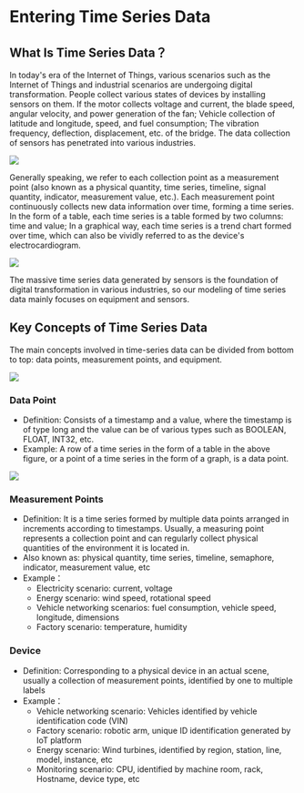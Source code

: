 <!--

    Licensed to the Apache Software Foundation (ASF) under one
    or more contributor license agreements.  See the NOTICE file
    distributed with this work for additional information
    regarding copyright ownership.  The ASF licenses this file
    to you under the Apache License, Version 2.0 (the
    "License"); you may not use this file except in compliance
    with the License.  You may obtain a copy of the License at
    
        http://www.apache.org/licenses/LICENSE-2.0
    
    Unless required by applicable law or agreed to in writing,
    software distributed under the License is distributed on an
    "AS IS" BASIS, WITHOUT WARRANTIES OR CONDITIONS OF ANY
    KIND, either express or implied.  See the License for the
    specific language governing permissions and limitations
    under the License.

-->
# Entering Time Series Data

## What Is Time Series Data？

In today's era of the Internet of Things, various scenarios such as the Internet of Things and industrial scenarios are undergoing digital transformation. People collect various states of devices by installing sensors on them. If the motor collects voltage and current, the blade speed, angular velocity, and power generation of the fan; Vehicle collection of latitude and longitude, speed, and fuel consumption; The vibration frequency, deflection, displacement, etc. of the bridge. The data collection of sensors has penetrated into various industries.

![](https://alioss.timecho.com/docs/img/20240505154735.png)

Generally speaking, we refer to each collection point as a measurement point (also known as a physical quantity, time series, timeline, signal quantity, indicator, measurement value, etc.). Each measurement point continuously collects new data information over time, forming a time series. In the form of a table, each time series is a table formed by two columns: time and value; In a graphical way, each time series is a trend chart formed over time, which can also be vividly referred to as the device's electrocardiogram.

![](https://alioss.timecho.com/docs/img/20240505154843.png)

The massive time series data generated by sensors is the foundation of digital transformation in various industries, so our modeling of time series data mainly focuses on equipment and sensors.

## Key Concepts of Time Series Data
The main concepts involved in time-series data can be divided from bottom to top: data points, measurement points, and equipment.

![](https://alioss.timecho.com/docs/img/20240505154513.png)

### Data Point

- Definition: Consists of a timestamp and a value, where the timestamp is of type long and the value can be of various types such as BOOLEAN, FLOAT, INT32, etc.
- Example: A row of a time series in the form of a table in the above figure, or a point of a time series in the form of a graph, is a data point.

![](https://alioss.timecho.com/docs/img/20240505154432.png)

### Measurement Points

- Definition: It is a time series formed by multiple data points arranged in increments according to timestamps. Usually, a measuring point represents a collection point and can regularly collect physical quantities of the environment it is located in.
- Also known as: physical quantity, time series, timeline, semaphore, indicator, measurement value, etc
- Example：
  - Electricity scenario: current, voltage
  - Energy scenario: wind speed, rotational speed
  - Vehicle networking scenarios: fuel consumption, vehicle speed, longitude, dimensions
  - Factory scenario: temperature, humidity

### Device

- Definition: Corresponding to a physical device in an actual scene, usually a collection of measurement points, identified by one to multiple labels
- Example：
  - Vehicle networking scenario: Vehicles identified by vehicle identification code (VIN)
  - Factory scenario: robotic arm, unique ID identification generated by IoT platform
  - Energy scenario: Wind turbines, identified by region, station, line, model, instance, etc
  - Monitoring scenario: CPU, identified by machine room, rack, Hostname, device type, etc